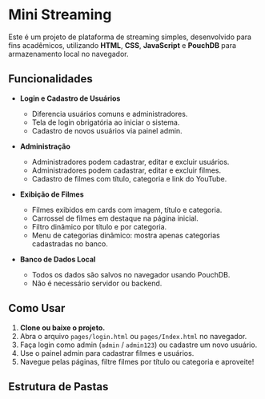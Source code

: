 # Mini Streaming

Este é um projeto de plataforma de streaming simples, desenvolvido para fins acadêmicos, utilizando **HTML**, **CSS**, **JavaScript** e **PouchDB** para armazenamento local no navegador.

## Funcionalidades

- **Login e Cadastro de Usuários**
  - Diferencia usuários comuns e administradores.
  - Tela de login obrigatória ao iniciar o sistema.
  - Cadastro de novos usuários via painel admin.

- **Administração**
  - Administradores podem cadastrar, editar e excluir usuários.
  - Administradores podem cadastrar, editar e excluir filmes.
  - Cadastro de filmes com título, categoria e link do YouTube.

- **Exibição de Filmes**
  - Filmes exibidos em cards com imagem, título e categoria.
  - Carrossel de filmes em destaque na página inicial.
  - Filtro dinâmico por título e por categoria.
  - Menu de categorias dinâmico: mostra apenas categorias cadastradas no banco.

- **Banco de Dados Local**
  - Todos os dados são salvos no navegador usando PouchDB.
  - Não é necessário servidor ou backend.

## Como Usar

1. **Clone ou baixe o projeto.**
2. Abra o arquivo `pages/login.html` ou `pages/Index.html` no navegador.
3. Faça login como admin (`admin` / `admin123`) ou cadastre um novo usuário.
4. Use o painel admin para cadastrar filmes e usuários.
5. Navegue pelas páginas, filtre filmes por título ou categoria e aproveite!

## Estrutura de Pastas
